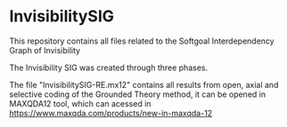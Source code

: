 # InvisibilitySIG
This repository contains all files related to the Softgoal Interdependency Graph of Invisibility

The Invisibility SIG was created through three phases.

The file "InvisibilitySIG-RE.mx12" contains all results from open, axial and selective coding of the Grounded Theory method, it can be opened in MAXQDA12 tool, which can acessed in https://www.maxqda.com/products/new-in-maxqda-12


